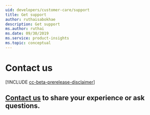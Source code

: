 ```yaml
---
uid: developers/customer-care/support
title: Get support 
author: ruthaisabokhae
description: Get support 
ms.author: ruthai
ms.date: 09/30/2019
ms.service: product-insights
ms.topic: conceptual
---
```


# Contact us 
[!INCLUDE [cc-beta-prerelease-disclaimer]( includes/cc-beta-prerelease-disclaimer.md)]

## [Contact us](https://community.dynamics.com/365/product-insights/f/dynamics-365-product-insights-forum) to share your experience or ask questions.

